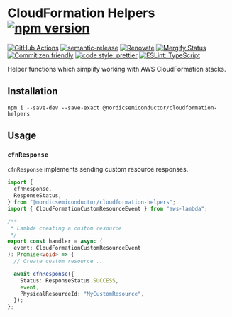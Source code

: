 # CloudFormation Helpers [![npm version](https://img.shields.io/npm/v/@nordicsemiconductor/cloudformation-helpers.svg)](https://www.npmjs.com/package/@nordicsemiconductor/cloudformation-helpers)

[![GitHub Actions](https://github.com/NordicSemiconductor/cloud-aws-cloudformation-helpers-js/workflows/Test%20and%20Release/badge.svg)](https://github.com/NordicSemiconductor/cloud-aws-cloudformation-helpers-js/actions)
[![semantic-release](https://img.shields.io/badge/%20%20%F0%9F%93%A6%F0%9F%9A%80-semantic--release-e10079.svg)](https://github.com/semantic-release/semantic-release)
[![Renovate](https://img.shields.io/badge/renovate-enabled-brightgreen.svg)](https://renovatebot.com)
[![Mergify Status](https://img.shields.io/endpoint.svg?url=https://api.mergify.com/v1/badges/NordicSemiconductor/cloud-aws-cloudformation-helpers-js)](https://mergify.io)
[![Commitizen friendly](https://img.shields.io/badge/commitizen-friendly-brightgreen.svg)](http://commitizen.github.io/cz-cli/)
[![code style: prettier](https://img.shields.io/badge/code_style-prettier-ff69b4.svg)](https://github.com/prettier/prettier/)
[![ESLint: TypeScript](https://img.shields.io/badge/ESLint-TypeScript-blue.svg)](https://github.com/typescript-eslint/typescript-eslint)

Helper functions which simplify working with AWS CloudFormation stacks.

## Installation

    npm i --save-dev --save-exact @nordicsemiconductor/cloudformation-helpers

## Usage

### `cfnResponse`

`cfnResponse` implements sending custom resource responses.

```typescript
import {
  cfnResponse,
  ResponseStatus,
} from "@nordicsemiconductor/cloudformation-helpers";
import { CloudFormationCustomResourceEvent } from "aws-lambda";

/**
 * Lambda creating a custom resource
 */
export const handler = async (
  event: CloudFormationCustomResourceEvent
): Promise<void> => {
  // Create custom resource ...

  await cfnResponse({
    Status: ResponseStatus.SUCCESS,
    event,
    PhysicalResourceId: "MyCustomResource",
  });
};
```
